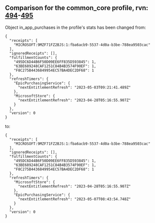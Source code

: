 ## Comparison for the common_core profile, rvn: [494](https://github.com/PRO100KatYT/FortniteProfileRevisions/tree/main/profiles/common_core/494%20common_core.json)-[495](https://github.com/PRO100KatYT/FortniteProfileRevisions/tree/main/profiles/common_core/495%20common_core.json)

Object in_app_purchases in the profile's stats has been changed from:

```
{
  "receipts": [
    "MICROSOFT:9MZF71FZ2BJS:1:fba6acb9-5537-4d0a-b3be-788ea9503cac"
  ],
  "ignoredReceipts": [],
  "fulfillmentCounts": {
    "495DC6D44B6F50D09EE6FF835D593845": 1,
    "63BE689248CAF1251C84B4B3574F90EF": 1,
    "F8C275B4436849954EC57BA4DEC2DF68": 1
  },
  "refreshTimers": {
    "EpicPurchasingService": {
      "nextEntitlementRefresh": "2023-05-03T09:21:41.489Z"
    },
    "MicrosoftStore": {
      "nextEntitlementRefresh": "2023-04-28T05:16:55.907Z"
    }
  },
  "version": 0
}
```

to:

```
{
  "receipts": [
    "MICROSOFT:9MZF71FZ2BJS:1:fba6acb9-5537-4d0a-b3be-788ea9503cac"
  ],
  "ignoredReceipts": [],
  "fulfillmentCounts": {
    "495DC6D44B6F50D09EE6FF835D593845": 1,
    "63BE689248CAF1251C84B4B3574F90EF": 1,
    "F8C275B4436849954EC57BA4DEC2DF68": 1
  },
  "refreshTimers": {
    "MicrosoftStore": {
      "nextEntitlementRefresh": "2023-04-28T05:16:55.907Z"
    },
    "EpicPurchasingService": {
      "nextEntitlementRefresh": "2023-05-07T08:43:54.748Z"
    }
  },
  "version": 0
}
```

<br><br>
